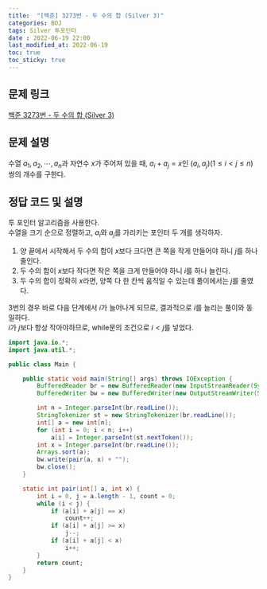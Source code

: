 ```yaml
---
title:  "[백준] 3273번 - 두 수의 합 (Silver 3)"
categories: BOJ
tags: Silver 투포인터
date : 2022-06-19 22:00
last_modified_at: 2022-06-19
toc: true
toc_sticky: true
---
```


## 문제 링크

[백준 3273번 - 두 수의 합 (Silver 3)](https://www.acmicpc.net/problem/3273)

## 문제 설명

수열 $a_1, a_2, \cdots, a_n$과 자연수 $x$가 주어져 있을 때, $a_i + a_j = x$인 $(a_i, a_j) (1 \leq i < j \leq n)$ 쌍의 개수를 구한다.

## 정답 코드 및 설명

투 포인터 알고리즘을 사용한다.  
수열을 크기 순으로 정렬하고, $a_i$와 $a_j$를 가리키는 포인터 두 개를 생각하자.

1. 양 끝에서 시작해서 두 수의 합이 $x$보다 크다면 큰 쪽을 작게 만들어야 하니 $j$를 하나 줄인다.  
2. 두 수의 합이 $x$보다 작다면 작은 쪽을 크게 만들어야 하니 $i$를 하나 늘린다.  
3. 두 수의 합이 정확히 $x$라면, 양쪽 다 한 칸씩 움직일 수 있는데 풀이에서는 $j$를 줄였다.

3번의 경우 바로 다음 단계에서 $i$가 늘어나게 되므로, 결과적으로 $i$를 늘리는 풀이와 동일하다.  
$i$가 $j$보다 항상 작아야하므로, while문의 조건으로 $i < j$를 넣었다.

```java
import java.io.*;
import java.util.*;

public class Main {

    public static void main(String[] args) throws IOException {
        BufferedReader br = new BufferedReader(new InputStreamReader(System.in));
        BufferedWriter bw = new BufferedWriter(new OutputStreamWriter(System.out));

        int n = Integer.parseInt(br.readLine());
        StringTokenizer st = new StringTokenizer(br.readLine());
        int[] a = new int[n];
        for (int i = 0; i < n; i++)
            a[i] = Integer.parseInt(st.nextToken());
        int x = Integer.parseInt(br.readLine());
        Arrays.sort(a);
        bw.write(pair(a, x) + "");
        bw.close();
    }

    static int pair(int[] a, int x) {
        int i = 0, j = a.length - 1, count = 0;
        while (i < j) {
            if (a[i] + a[j] == x)
                count++;
            if (a[i] + a[j] >= x)
                j--;
            if (a[i] + a[j] < x)
                i++;
        }
        return count;
    }
}
```
